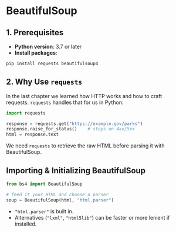 # BeautifulSoup

## 1. Prerequisites

- **Python version**: 3.7 or later  
- **Install packages**:
```bash
pip install requests beautifulsoup4
```

## 2. Why Use `requests`

In the last chapter we learned how HTTP works and how to craft requests. `requests` handles that for us in Python:

```python
import requests

response = requests.get("https://example.gov/parks")
response.raise_for_status()    # stops on 4xx/5xx
html = response.text
```

We need `requests` to retrieve the raw HTML before parsing it with BeautifulSoup.

## Importing & Initializing BeautifulSoup

```python
from bs4 import BeautifulSoup

# feed it your HTML and choose a parser
soup = BeautifulSoup(html, "html.parser")
```

- `"html.parser"` is built in.  
- Alternatives (`"lxml"`, `"html5lib"`) can be faster or more lenient if installed.

